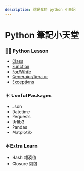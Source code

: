 ```yaml
---
description: 這是我的 python 小筆記
---
```


# Python 筆記小天堂

### ＊ Python Lesson

* [Class](python-lesson/python-class-lei-bie/)
* [Function](python-lesson/python-def-ding-yi.md)
* [For/While](python-lesson/for-while-hui-quan.md)
* [Generator/Iterator](python-lesson/generator-decorator.md)
* [Exceptions](https://app.gitbook.com/@meitzuen/s/python/~/drafts/-MOMb4-fk6O5arDHZT2E/python-lesson/exceptions)

### ＊ Useful Packages

* Json
* Datetime
* Requests
* Urlib3
* Pandas
* Matplotlib

### ＊Extra Learn

* Hash 雜湊值
* Closure 閉包

